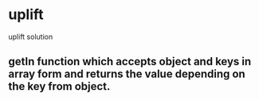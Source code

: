 # uplift
uplift solution
## getIn function which accepts object and keys in array form and returns the value depending on the key from object.
